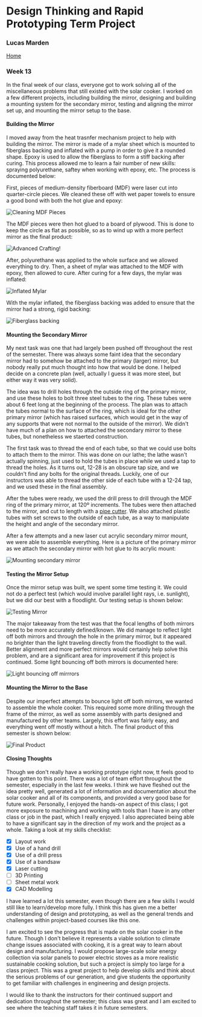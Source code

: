 # Design Thinking and Rapid Prototyping Term Project
### Lucas Marden
[Home](https://lmarden.github.io/rapid-prototyping/)


### Week 13
In the final week of our class, everyone got to work solving all of the miscellaneous problems that still existed with the solar cooker. I worked on a few different projects, including building the mirror, designing and building a mounting system for the secondary mirror, testing and aligning the mirror set up, and mounting the mirror setup to the base.

#### Building the Mirror
I moved away from the heat trasnfer mechanism project to help with building the mirror. The mirror is made of a mylar sheet which is mounted to fiberglass backing and inflated with a pump in order to give it a rounded shape. Epoxy is used to allow the fiberglass to form a stiff backing after curing. This process allowed me to learn a fair number of new skills: spraying polyurethane, saftey when working with epoxy, etc. The process is documented below:

First, pieces of medium-density fiberboard (MDF) were laser cut into quarter-circle pieces. We cleaned these off with wet paper towels to ensure a good bond with both the hot glue and epoxy:

![Cleaning MDF Pieces](./Images/cleaning_mdf.png)

The MDF pieces were then hot glued to a board of plywood. This is done to keep the circle as flat as possible, so as to wind up with a more perfect mirror as the final product:


![Advanced Crafting!](./Images/hot_glue.png)


After, polyurethane was applied to the whole surface and we allowed everything to dry. Then, a sheet of mylar was attached to the MDF with epoxy, then allowed to cure. After curing for a few days, the mylar was inflated:

 
![Inflated Mylar](./Images/inflated_mylar.png)


With the mylar inflated, the fiberglass backing was added to ensure that the mirror had a strong, rigid backing:


![Fiberglass backing](./Images/fiberglass.png)



#### Mounting the Secondary Mirror
My next task was one that had largely been pushed off throughout the rest of the semester. There was always some faint idea that the secondary mirror had to somehow be attached to the primary (larger) mirror, but nobody really put much thought into how that would be done. I helped decide on a concrete plan (well, actually I guess it was more steel, but either way it was very solid).

The idea was to drill holes through the outside ring of the primary mirror, and use these holes to bolt three steel tubes to the ring. These tubes were about 6 feet long at the beginning of the process. The plan was to attach the tubes normal to the surface of the ring, which is ideal for the other primary mirror (which has raised surfaces, which would get in the way of any supports that were not normal to the outside of the mirror). We didn't have much of a plan on how to attached the secondary mirror to these tubes, but nonetheless we staerted construction.

The first task was to thread the end of each tube, so that we could use bolts to attach them to the mirror. This was done on our lathe; the lathe wasn't actually spinning, just used to hold the tubes in place while we used a tap to thread the holes. As it turns out, 12-28 is an obscure tap size, and we couldn't find any bolts for the original threads. Luckily, one of our instructors was able to thread the other side of each tube with a 12-24 tap, and we used these in the final assembly.

After the tubes were ready, we used the drill press to drill through the MDF ring of the primary mirror, at 120º increments. The tubes were then attached to the mirror, and cut to length with a [pipe cutter](https://www.homedepot.com/p/RIDGID-101-Tube-Cutter-1-4-in-to-1-1-8-in-40617/100075014). We also attached plastic tubes with set screws to the outside of each tube, as a way to manipulate the height and angle of the secondary mirror.

After a few attempts and a new laser cut acrylic secondary mirror mount, we were able to assemble everything. Here is a picture of the primary mirror as we attach the secondary mirror with hot glue to its acrylic mount:


![Mounting secondary mirror](./Images/assembling_mirror.png)



#### Testing the Mirror Setup
Once the mirror setup was built, we spent some time testing it. We could not do a perfect test (which would involve parallel light rays, i.e. sunlight), but we did our best with a floodlight. Our testing setup is shown below:

 
![Testing Mirror](./Images/testing_mirror.png)


The major takeaway from the test was that the focal lengths of both mirrors need to be more accurately defined/known. We did manage to reflect light off both mirrors and through the hole in the primary mirror, but it appeared no brighter than the light traveling directly from the floodlight to the wall. Better alignment and more perfect mirrors would certainly help solve this problem, and are a significant area for improvement if this project is continued. Some light bouncing off both mirrors is documented here:



![Light bouncing off mirrrors](./Images/light_through_mirror.png)

#### Mounting the Mirror to the Base
Despite our imperfect attempts to bounce light off both mirrors, we wanted to assemble the whole cooker. This required some more drilling through the frame of the mirror, as well as some assembly with parts designed and manufactured by other teams. Largely, this effort was fairly easy, and everything went off mostly without a hitch. The final product of this semester is shown below:

![Final Product](./Images/final.png)

#### Closing Thoughts
Though we don't really have a working prototype right now, tt feels good to have gotten to this point. There was a lot of team effort throughout the semester, especially in the last few weeks. I think we have fleshed out the idea pretty well, generated a lot of information and documentation about the solar cooker and all of its components, and provided a very good base for future work. Personally, I enjoyed the hands-on aspect of this class; I got more exposure to machining and working with tools than I have in any other class or job in the past, which I really enjoyed. I also appreciated being able to have a significant say in the direction of my work and the project as a whole. Taking a look at my skills checklist:

 - [x] Layout work
 - [x] Use of a hand drill
 - [x] Use of a drill press
 - [x] Use of a bandsaw
 - [x] Laser cutting
 - [ ] 3D Printing
 - [ ] Sheet metal work
 - [x] CAD Modelling

I have learned a lot this semester, even though there are a few skills I would still like to learn/develop more fully. I think this has given me a better understanding of design and prototyping, as well as the general trends and challenges within project-based courses like this one.

I am excited to see the progress that is made on the solar cooker in the future. Though I don't believe it represents a viable solution to climate change issues associated with cooking, it is a great way to learn about design and manufacturing. I would propose large-scale solar energy collection via solar panels to power electric stoves as a more realistic sustainable cooking solution, but such a project is simply too large for a class project. This was a great project to help develop skills and think about the serious problems of our generation, and give students the opportunity to get familiar with challenges in engineering and design projects.

I would like to thank the instructors for their continued support and dedication throughout the semester; this class was great and I am excited to see where the teaching staff takes it in future semesters.
